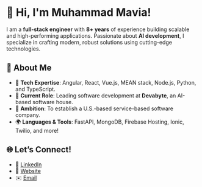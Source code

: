 # 👋 Hi, I'm Muhammad Mavia!  

I am a **full-stack engineer** with **8+ years** of experience building scalable and high-performing applications. Passionate about **AI development**, I specialize in crafting modern, robust solutions using cutting-edge technologies. 

## 🚀 About Me
- 🔧 **Tech Expertise**: Angular, React, Vue.js, MEAN stack, Node.js, Python, and TypeScript.  
- 💼 **Current Role**: Leading software development at **Devabyte**, an AI-based software house.  
- 🌟 **Ambition**: To establish a U.S.-based service-based software company.  
- 🌍 **Languages & Tools**: FastAPI, MongoDB, Firebase Hosting, Ionic, Twilio, and more!  

## 🌐 Let’s Connect!  
- 🔗 [LinkedIn](https://www.linkedin.com/in/muhammadmavia/)  
- 🌟 [Website](www.muhammadmavia.com)  
- ✉️ [Email](mailto:muhammadmavia172@gmail.com)  
